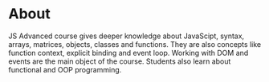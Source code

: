 # About

JS Advanced course gives deeper knowledge about JavaScipt, syntax, arrays, matrices, objects, classes and functions. They are also concepts like function context, explicit binding and event loop. Working with DOM and events are the main object of the course. Students also learn about functional and OOP programming.
